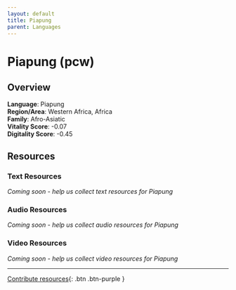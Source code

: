 ```yaml
---
layout: default
title: Piapung
parent: Languages
---
```


# Piapung (pcw)

## Overview

**Language**: Piapung  
**Region/Area**: Western Africa, Africa  
**Family**: Afro-Asiatic  
**Vitality Score**: -0.07  
**Digitality Score**: -0.45  

## Resources

### Text Resources
*Coming soon - help us collect text resources for Piapung*

### Audio Resources
*Coming soon - help us collect audio resources for Piapung*

### Video Resources
*Coming soon - help us collect video resources for Piapung*

---

[Contribute resources](https://fairtrain.github.io/){: .btn .btn-purple }
